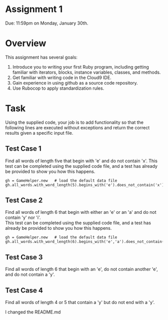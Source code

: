 # Assignment 1
Due:  11:59pm on Monday, January 30th.


# Overview

This assignment has several goals:

1.  Introduce you to writing your first Ruby program, including getting 
familiar with iterators, blocks, instance variables, classes, and methods.
2.  Get familiar with writing code in the Cloud9 IDE.
3.  Gain experience in using github as a source code repository.
4.  Use Rubocop to apply standardization rules.



# Task

Using the supplied code, your job is to add functionality so that the 
following lines are executed without exceptions and return the correct
results given a specific input file.

## Test Case 1
Find all words of length five that begin with 'e' and do not contain 'x'.
This test can be completed using the supplied code file, and a test
has already be provided to show you how this happens.
```
gh = GameHelper.new   # load the default data file
gh.all_words.with_word_length(5).begins_with('e').does_not_contain('x')
```

## Test Case 2
Find all words of length 6 that begin with either an 'e' or an 'a' and
do not contain 'y' nor 'i'.  
This test can be completed using the supplied code file, and a test
has already be provided to show you how this happens.
```
gh = GameHelper.new   # load the default data file
gh.all_words.with_word_length(6).begins_with('e','a').does_not_contain('y','i')
```

## Test Case 3
Find all words of length 6 that begin with an 'e', do not contain another 'e',
and do not contain a 'y'.

## Test Case 4
Find all words of length 4 or 5 that contain a 'y' but do not end with a 'y'.



I changed the README.md